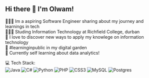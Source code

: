 ## Hi there 👋 I'm Olwam!

👩🏻‍💻 Im a aspiring Software Engineer sharing about my journey and learnings in tech </br>
👩🏻‍🎓 Studing Information Technology at Richfield College, durban </br>
🎨 I love to discover new ways to apply my knowlege on information technology </br>
🌷 #learninginpublic in my digital garden </br>
💭 Currently self learning about data analytics! </br>

 💻 Tech Stack: </br>
![Java](https://img.shields.io/badge/java-%23ED8B00.svg?style=for-the-badge&logo=openjdk&logoColor=white) ![C#](https://img.shields.io/badge/c%23-%23239120.svg?style=for-the-badge&logo=csharp&logoColor=white) ![Python](https://img.shields.io/badge/python-3670A0?style=for-the-badge&logo=python&logoColor=ffdd54) ![PHP](https://img.shields.io/badge/php-%23777BB4.svg?style=for-the-badge&logo=php&logoColor=white) ![CSS3](https://img.shields.io/badge/css3-%231572B6.svg?style=for-the-badge&logo=css3&logoColor=white) ![MySQL](https://img.shields.io/badge/mysql-4479A1.svg?style=for-the-badge&logo=mysql&logoColor=white) ![Postgres](https://img.shields.io/badge/postgres-%23316192.svg?style=for-the-badge&logo=postgresql&logoColor=white)






